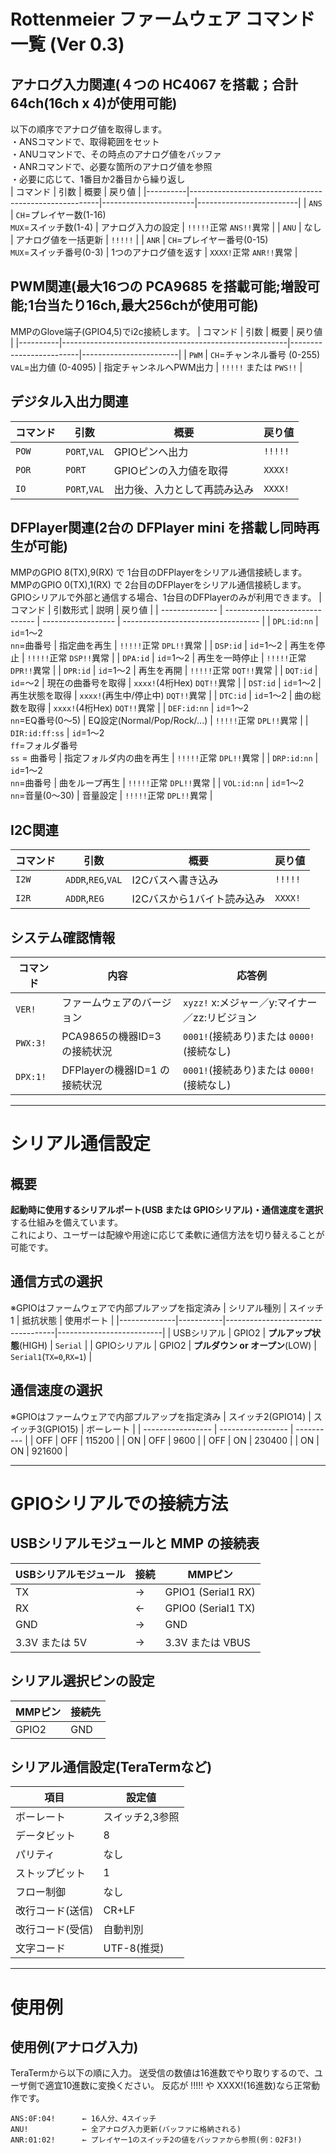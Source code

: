 # Rottenmeier ファームウェア コマンド一覧 (Ver 0.3)

## アナログ入力関連(４つの HC4067 を搭載；合計64ch(16ch x 4)が使用可能)
以下の順序でアナログ値を取得します。<BR>
・ANSコマンドで、取得範囲をセット<BR>
・ANUコマンドで、その時点のアナログ値をバッファ<BR>
・ANRコマンドで、必要な箇所のアナログ値を参照<BR>
・必要に応じて、1番目か2番目から繰り返し<BR>
| コマンド | 引数                                                  | 概要                  | 戻り値                  |
|----------|-------------------------------------------------------|-----------------------|-------------------------|
| `ANS`    | `CH`=プレイヤー数(1-16)<br> `MUX`=スイッチ数(1-4)     | アナログ入力の設定    | `!!!!!`正常 `ANS!!`異常 |
| `ANU`    | なし                                                  | アナログ値を一括更新  | `!!!!!`                 |
| `ANR`    | `CH`=プレイヤー番号(0-15)<br> `MUX`=スイッチ番号(0-3) | 1つのアナログ値を返す | `XXXX!`正常 `ANR!!`異常 |

## PWM関連(最大16つの PCA9685 を搭載可能;増設可能;1台当たり16ch,最大256chが使用可能)
MMPのGlove端子(GPIO4,5)でi2c接続します。
| コマンド | 引数                                                  | 概要                     | 戻り値                 |
|----------|--------------------------------------------------------|-------------------------|------------------------|
| `PWM`    | `CH`=チャンネル番号 (0-255) <br> `VAL`=出力値 (0-4095) | 指定チャンネルへPWM出力 | `!!!!!` または `PWS!!` |

## デジタル入出力関連

| コマンド | 引数         | 概要                         | 戻り値  |
|----------|--------------|------------------------------|---------|
| `POW`    | `PORT`,`VAL` | GPIOピンへ出力               | `!!!!!` |
| `POR`    | `PORT`       | GPIOピンの入力値を取得       | `XXXX!` |
| `IO`     | `PORT`,`VAL` | 出力後、入力として再読み込み | `XXXX!` |

## DFPlayer関連(2台の DFPlayer mini を搭載し同時再生が可能)
MMPのGPIO 8(TX),9(RX) で 1台目のDFPlayerをシリアル通信接続します。<BR>
MMPのGPIO 0(TX),1(RX) で 2台目のDFPlayerをシリアル通信接続します。<BR>
GPIOシリアルで外部と通信する場合、1台目のDFPlayerのみが利用できます。
| コマンド       | 引数形式                       | 説明               | 戻り値                             |
| -------------- | ------------------------------ | ------------------ | ---------------------------------- |
| `DPL:id:nn`    | `id`=1～2<br>`nn`=曲番号       | 指定曲を再生       | `!!!!!`正常 `DPL!!`異常            |
| `DSP:id`       | `id`=1～2                      | 再生を停止         | `!!!!!`正常 `DSP!!`異常            |
| `DPA:id`       | `id`=1～2                      | 再生を一時停止     | `!!!!!`正常 `DPR!!`異常            |
| `DPR:id`       | `id`=1～2                      | 再生を再開         | `!!!!!`正常 `DQT!!`異常            |
| `DQT:id`       | `id`=～2                       | 現在の曲番号を取得 | `xxxx!`(4桁Hex)  `DQT!!`異常       |
| `DST:id`       | `id`=1～2                      | 再生状態を取得     | `xxxx!`(再生中/停止中) `DQT!!`異常 |
| `DTC:id`       | `id`=1～2                      | 曲の総数を取得     | `xxxx!`(4桁Hex)        `DQT!!`異常 |
| `DEF:id:nn`    | `id`=1～2<br>`nn`=EQ番号(0～5) | EQ設定(Normal/Pop/Rock/...) | `!!!!!`正常 `DPL!!`異常   |
| `DIR:id:ff:ss` | `id`=1～2<br>`ff`=フォルダ番号<br>`ss` = 曲番号 | 指定フォルダ内の曲を再生 | `!!!!!`正常 `DPL!!`異常 |
| `DRP:id:nn`    | `id`=1～2<br>`nn`=曲番号       | 曲をループ再生     | `!!!!!`正常 `DPL!!`異常            |
| `VOL:id:nn`    | `id`=1～2<br>`nn`=音量(0～30)  | 音量設定           | `!!!!!`正常 `DPL!!`異常            |

## I2C関連

| コマンド | 引数               | 概要                       | 戻り値  |
|----------|--------------------|----------------------------|---------|
| `I2W`    | `ADDR`,`REG`,`VAL` | I2Cバスへ書き込み          | `!!!!!` |
| `I2R`    | `ADDR`,`REG`      | I2Cバスから1バイト読み込み | `XXXX!` |

## システム確認情報
| コマンド | 内容                          | 応答例                                        |
| -------- | ----------------------------- | --------------------------------------------- |
| `VER!`   | ファームウェアのバージョン    | `xyzz!` x:メジャー／y:マイナー／zz:リビジョン |
| `PWX:3!` | PCA9865の機器ID=3 の接続状況  | `0001!`(接続あり)または `0000!`(接続なし)     |
| `DPX:1!` | DFPlayerの機器ID=1 の接続状況 | `0001!`(接続あり)または `0000!`(接続なし)     |

---
# シリアル通信設定

## 概要

**起動時に使用するシリアルポート(USB または GPIOシリアル)・通信速度を選択**する仕組みを備えています。<BR>
これにより、ユーザーは配線や用途に応じて柔軟に通信方法を切り替えることが可能です。

## 通信方式の選択
※GPIOはファームウェアで内部プルアップを指定済み
| シリアル種別 | スイッチ1 | 抵抗状態                          | 使用ポート               |
|--------------|-----------|-----------------------------------|--------------------------|
| USBシリアル  | GPIO2     | **プルアップ状態**(HIGH)         | `Serial`                 |
| GPIOシリアル | GPIO2     | **プルダウン or オープン**(LOW) | `Serial1`(`TX=0`,`RX=1`) |

## 通信速度の選択
※GPIOはファームウェアで内部プルアップを指定済み
| スイッチ2(GPIO14) | スイッチ3(GPIO15) | ボーレート |
| ----------------- | ----------------- | ---------- |
| OFF               | OFF               | 115200     |
| ON                | OFF               | 9600       |
| OFF               | ON                | 230400     |
| ON                | ON                | 921600     |

---
# GPIOシリアルでの接続方法
## USBシリアルモジュールと MMP の接続表
| USBシリアルモジュール | 接続 | MMPピン          |
| --------------------- | -- | ------------------ |
| TX                    | → | GPIO1 (Serial1 RX) |
| RX                    | ← | GPIO0 (Serial1 TX) |
| GND                   | → | GND                |
| 3.3V または 5V        | → | 3.3V または VBUS   |

## シリアル選択ピンの設定
| MMPピン | 接続先 |
| ------- | ------ |
| GPIO2   | GND    |

## シリアル通信設定(TeraTermなど)
| 項目               | 設定値          |
| ------------------ | --------------- |
| ボーレート         | スイッチ2,3参照 |
| データビット       | 8               |
| パリティ           | なし            |
| ストップビット     | 1               |
| フロー制御         | なし            |
| 改行コード(送信)   | CR+LF           |
| 改行コード(受信)   | 自動判別        |
| 文字コード         | UTF-8(推奨)     |

---
# 使用例

## 使用例(アナログ入力)
TeraTermから以下の順に入力。
送受信の数値は16進数でやり取りするので、ユーザ側で適宜10進数に変換ください。
反応が !!!!! や XXXX!(16進数)なら正常動作です。
```
ANS:0F:04!      ← 16人分、4スイッチ
ANU!            ← 全アナログ入力更新(バッファに格納される)
ANR:01:02!      ← プレイヤー1のスイッチ2の値をバッファから参照(例：02F3!)
```
